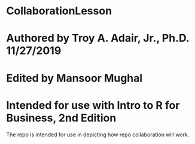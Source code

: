 # CollaborationLesson
# Authored by Troy A. Adair, Jr., Ph.D. 11/27/2019
# Edited by Mansoor Mughal
# Intended for use with Intro to R for Business, 2nd Edition

The repo is intended for use in depicting how repo collaboration will work.
